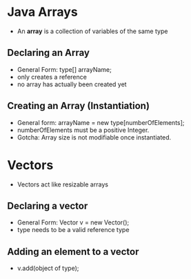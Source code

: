 # Java Arrays
- An **array** is a collection of variables of the same type
## Declaring an Array
- General Form: type[] arrayName;
- only creates a reference
- no array has  actually been created yet
## Creating an Array (Instantiation)
- General form:  arrayName = new type[numberOfElements];
- numberOfElements must be a positive Integer.
- Gotcha: Array size is not  modifiable once instantiated.
# Vectors
- Vectors act like resizable arrays
## Declaring a vector
- General Form: Vector<type> v = new Vector();
- type needs to be a valid reference type
## Adding an element to a vector
- v.add(object of type);
